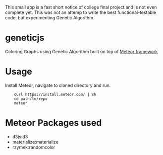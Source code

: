 This small app is a fast short notice of college final project and is not even complete yet. This was not an attemp to write the best functional-testable code, but experimenting Genetic Algorithm.

# geneticjs
Coloring Graphs using Genetic Algorithm built on top of [Meteor framework](http://meteor.com)

# Usage
Install Meteor, navigate to cloned directory and run.

        curl https://install.meteor.com/ | sh
        cd path/to/repo
        meteor

# Meteor Packages used
- d3js:d3
- materialize:materialize
- rzymek:randomcolor

